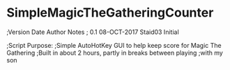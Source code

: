# SimpleMagicTheGatheringCounter

;Version	Date			Author		Notes
;	0.1		08-OCT-2017		Staid03		Initial

;Script Purpose:
;Simple AutoHotKey GUI to help keep score for Magic The Gathering
;Built in about 2 hours, partly in breaks between playing
;with my son
